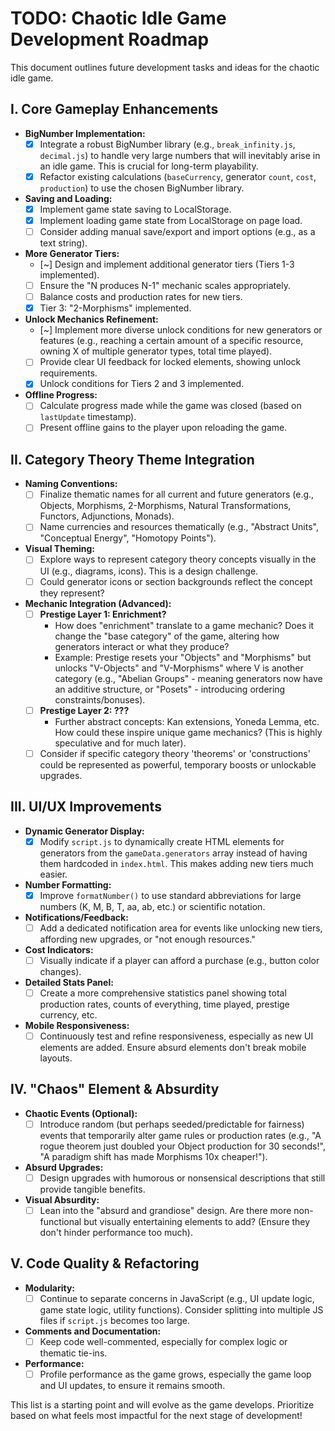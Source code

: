 # TODO: Chaotic Idle Game Development Roadmap

This document outlines future development tasks and ideas for the chaotic idle game.

## I. Core Gameplay Enhancements

*   **BigNumber Implementation:**
    *   [x] Integrate a robust BigNumber library (e.g., `break_infinity.js`, `decimal.js`) to handle very large numbers that will inevitably arise in an idle game. This is crucial for long-term playability.
    *   [x] Refactor existing calculations (`baseCurrency`, generator `count`, `cost`, `production`) to use the chosen BigNumber library.
*   **Saving and Loading:**
    *   [x] Implement game state saving to LocalStorage.
    *   [x] Implement loading game state from LocalStorage on page load.
    *   [ ] Consider adding manual save/export and import options (e.g., as a text string).
*   **More Generator Tiers:**
    *   [~] Design and implement additional generator tiers (Tiers 1-3 implemented).
    *   [ ] Ensure the "N produces N-1" mechanic scales appropriately.
    *   [ ] Balance costs and production rates for new tiers.
    *   [x] Tier 3: "2-Morphisms" implemented.
*   **Unlock Mechanics Refinement:**
    *   [~] Implement more diverse unlock conditions for new generators or features (e.g., reaching a certain amount of a specific resource, owning X of multiple generator types, total time played).
    *   [ ] Provide clear UI feedback for locked elements, showing unlock requirements.
    *   [x] Unlock conditions for Tiers 2 and 3 implemented.
*   **Offline Progress:**
    *   [ ] Calculate progress made while the game was closed (based on `lastUpdate` timestamp).
    *   [ ] Present offline gains to the player upon reloading the game.

## II. Category Theory Theme Integration

*   **Naming Conventions:**
    *   [ ] Finalize thematic names for all current and future generators (e.g., Objects, Morphisms, 2-Morphisms, Natural Transformations, Functors, Adjunctions, Monads).
    *   [ ] Name currencies and resources thematically (e.g., "Abstract Units", "Conceptual Energy", "Homotopy Points").
*   **Visual Theming:**
    *   [ ] Explore ways to represent category theory concepts visually in the UI (e.g., diagrams, icons). This is a design challenge.
    *   [ ] Could generator icons or section backgrounds reflect the concept they represent?
*   **Mechanic Integration (Advanced):**
    *   [ ] **Prestige Layer 1: Enrichment?**
        *   How does "enrichment" translate to a game mechanic? Does it change the "base category" of the game, altering how generators interact or what they produce?
        *   Example: Prestige resets your "Objects" and "Morphisms" but unlocks "V-Objects" and "V-Morphisms" where V is another category (e.g., "Abelian Groups" - meaning generators now have an additive structure, or "Posets" - introducing ordering constraints/bonuses).
    *   [ ] **Prestige Layer 2: ???**
        *   Further abstract concepts: Kan extensions, Yoneda Lemma, etc. How could these inspire unique game mechanics? (This is highly speculative and for much later).
    *   [ ] Consider if specific category theory 'theorems' or 'constructions' could be represented as powerful, temporary boosts or unlockable upgrades.

## III. UI/UX Improvements

*   **Dynamic Generator Display:**
    *   [x] Modify `script.js` to dynamically create HTML elements for generators from the `gameData.generators` array instead of having them hardcoded in `index.html`. This makes adding new tiers much easier.
*   **Number Formatting:**
    *   [x] Improve `formatNumber()` to use standard abbreviations for large numbers (K, M, B, T, aa, ab, etc.) or scientific notation.
*   **Notifications/Feedback:**
    *   [ ] Add a dedicated notification area for events like unlocking new tiers, affording new upgrades, or "not enough resources."
*   **Cost Indicators:**
    *   [ ] Visually indicate if a player can afford a purchase (e.g., button color changes).
*   **Detailed Stats Panel:**
    *   [ ] Create a more comprehensive statistics panel showing total production rates, counts of everything, time played, prestige currency, etc.
*   **Mobile Responsiveness:**
    *   [ ] Continuously test and refine responsiveness, especially as new UI elements are added. Ensure absurd elements don't break mobile layouts.

## IV. "Chaos" Element & Absurdity

*   **Chaotic Events (Optional):**
    *   [ ] Introduce random (but perhaps seeded/predictable for fairness) events that temporarily alter game rules or production rates (e.g., "A rogue theorem just doubled your Object production for 30 seconds!", "A paradigm shift has made Morphisms 10x cheaper!").
*   **Absurd Upgrades:**
    *   [ ] Design upgrades with humorous or nonsensical descriptions that still provide tangible benefits.
*   **Visual Absurdity:**
    *   [ ] Lean into the "absurd and grandiose" design. Are there more non-functional but visually entertaining elements to add? (Ensure they don't hinder performance too much).

## V. Code Quality & Refactoring

*   **Modularity:**
    *   [ ] Continue to separate concerns in JavaScript (e.g., UI update logic, game state logic, utility functions). Consider splitting into multiple JS files if `script.js` becomes too large.
*   **Comments and Documentation:**
    *   [ ] Keep code well-commented, especially for complex logic or thematic tie-ins.
*   **Performance:**
    *   [ ] Profile performance as the game grows, especially the game loop and UI updates, to ensure it remains smooth.

This list is a starting point and will evolve as the game develops. Prioritize based on what feels most impactful for the next stage of development!
